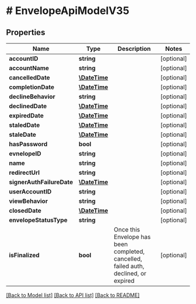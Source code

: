 # # EnvelopeApiModelV35

## Properties

Name | Type | Description | Notes
------------ | ------------- | ------------- | -------------
**accountID** | **string** |  | [optional] 
**accountName** | **string** |  | [optional] 
**cancelledDate** | [**\DateTime**](\DateTime.md) |  | [optional] 
**completionDate** | [**\DateTime**](\DateTime.md) |  | [optional] 
**declineBehavior** | **string** |  | [optional] 
**declinedDate** | [**\DateTime**](\DateTime.md) |  | [optional] 
**expiredDate** | [**\DateTime**](\DateTime.md) |  | [optional] 
**staledDate** | [**\DateTime**](\DateTime.md) |  | [optional] 
**staleDate** | [**\DateTime**](\DateTime.md) |  | [optional] 
**hasPassword** | **bool** |  | [optional] 
**evnelopeID** | **string** |  | [optional] 
**name** | **string** |  | [optional] 
**redirectUrl** | **string** |  | [optional] 
**signerAuthFailureDate** | [**\DateTime**](\DateTime.md) |  | [optional] 
**userAccountID** | **string** |  | [optional] 
**viewBehavior** | **string** |  | [optional] 
**closedDate** | [**\DateTime**](\DateTime.md) |  | [optional] 
**envelopeStatusType** | **string** |  | [optional] 
**isFinalized** | **bool** | Once this Envelope has been completed, cancelled, failed auth, declined, or expired | [optional] 

[[Back to Model list]](../../README.md#documentation-for-models) [[Back to API list]](../../README.md#documentation-for-api-endpoints) [[Back to README]](../../README.md)


